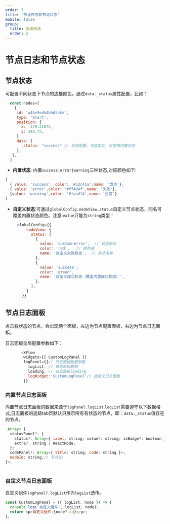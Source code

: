 ```yaml
---
order: 7
title: '节点日志和节点状态'
mobile: false
group: 
  title: 高级用法
  order: 2
---
```

# 节点日志和节点状态


## 节点状态
 可配置不同状态下节点的边框颜色。通过`data._status`属性配置，比如：
 ```js
   const nodes=[
     {
      id: 'w4be9edh4bhdlokm',
      type: 'Start',
      position: {
        x: -379.21875,
        y: 348.75,
      },
      data: {
        _status: "success" // 状态配置，可自定义，可使用内置状态
      },
    },
   ]
 ```
 - **内置状态**: 内置`success|error|warning`三种状态,对应颜色如下:
  ```js
  [
    { value: 'success', color: '#52c41a',name: '成功'},
    { value: 'error',color: '#ff4d4f',name: '失败'},
    {value: 'warning',color: '#faad14',name: '告警'}
  ]
  ```
 - **自定义状态**:可通过`globalConfig.nodeView.status`自定义节点状态，同名可覆盖内置状态颜色。注意:`value`只能为`string`类型！
    ```js
      globalConfig={{
          nodeView: {
            status: [
              {
                value: 'custom-error',  // 状态标识
                color: 'red',   // 颜色值
                name: '自定义失败状态',  // 状态名称
              },
              {
                value: 'success',
                color: 'green',
                name: '自定义成功状态（覆盖内置成功状态）',
              },
            ],
          }
        }}
   ```

<code src="./demo/log/index.tsx"></code>


## 节点日志面板

点击有状态的节点，会出现两个面板，左边为节点配置面板，右边为节点日志面板。

日志面板全局配置参数如下：
```js
       <XFlow
        widgets={{ CustomLogPanel }}
        logPanel={{// 日志面板配置参数
          logList, // 日志面板数据
          loading, // 日志面板loading
          logWidget:'CustomLogPanel'// 自定义日志面板
        }}
```
### 内置节点日志面板

内置节点日志面板的数据来源于`logPanel.logList`,`logList`需要遵守以下数据格式,日志面板的追踪tab页默认只展示所有有状态的节点，即：`data._status`值存在的节点。
```js
 Array< {
  statusPanel?: {
    status?: Array<{ label: string; value?: string; isBadge?: boolean }>; // isBadge是否为badge形式显示状态
    extra?: string | ReactNode;
  };
  codePanel?: Array<{ title: string; code: string }>;
  nodeId: string;// 节点ID
}>; 
   
```
<code src="./demo/log/buildIn-log/index.tsx"></code>


### 自定义节点日志面板

自定义组件`logPanel?.logList`作为`logList`透传。

```js
const CustomLogPanel = ({ logList, node }) => {
  console.log('自定义组件', logList, node);
  return <p>自定义组件:{node?.id}</p>;
};

```

<code src="./demo/log/custom-log/index.tsx"></code>

